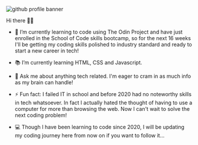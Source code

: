 

![github profile banner](https://github.com/gabriellemia/gabriellemia/assets/78322726/57dad6a1-100f-418c-a89f-c90afb6ab79a)


Hi there 🙋‍♀️

- 🔭 I’m currently learning to code using The Odin Project and have just enrolled in the School of Code skills bootcamp, so for the next 16 weeks I'll be getting my coding skills polished to industry standard and ready to start a new career in tech!
- 📚 I’m currently learning HTML, CSS and Javascript.
- 💬 Ask me about anything tech related. I'm eager to cram in as much info as my brain can handle!
- ⚡ Fun fact: I failed IT in school and before 2020 had no noteworthy skills in tech whatsoever.  In fact I actually hated the thought of having to use a computer for more than browsing the web.  Now I can't wait to solve the next coding problem!

- 💻 Though I have been learning to code since 2020, I will be updating my coding journey here from now on if you want to follow it...

